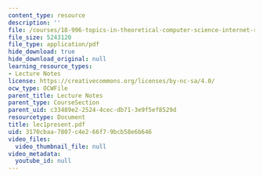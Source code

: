 ```yaml
---
content_type: resource
description: ''
file: /courses/18-996-topics-in-theoretical-computer-science-internet-research-problems-spring-2002/3170cbaa7807c4e266f79bcb58e6b646_lec1present.pdf
file_size: 5243120
file_type: application/pdf
hide_download: true
hide_download_original: null
learning_resource_types:
- Lecture Notes
license: https://creativecommons.org/licenses/by-nc-sa/4.0/
ocw_type: OCWFile
parent_title: Lecture Notes
parent_type: CourseSection
parent_uid: c33489e2-2524-4cec-db71-3e9f5ef8529d
resourcetype: Document
title: lec1present.pdf
uid: 3170cbaa-7807-c4e2-66f7-9bcb58e6b646
video_files:
  video_thumbnail_file: null
video_metadata:
  youtube_id: null
---
```

